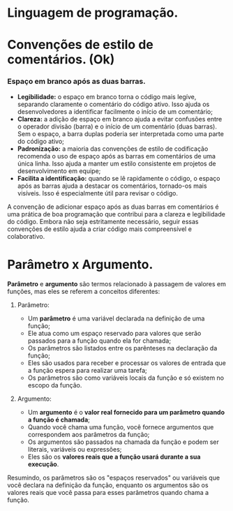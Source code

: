 # Linguagem de programação.

# Convenções de estilo de comentários. (Ok)

### Espaço em branco após as duas barras.

- **Legibilidade:** o espaço em branco torna o código mais legíve, separando claramente o comentário do código ativo. Isso ajuda os desenvolvedores a identificar facilmente o início de um comentário;
- **Clareza:** a adição de espaço em branco ajuda a evitar confusões entre o operador divisão (barra) e o início de um comentário (duas barras). Sem o espaço, a barra duplas poderia ser interpretada como uma parte do código ativo;
- **Padronização:** a maioria das convenções de estilo de codificação recomenda o uso de espaço após as barras em comentários de uma única linha. Isso ajuda a manter um estilo consistente em projetos de desenvolvimento em equipe;
- **Facilita a identificação:** quando se lê rapidamente o código, o espaço após as barras ajuda a destacar os comentários, tornado-os mais visíveis. Isso é especialmente útil para revisar o código.

A convenção de adicionar espaço após as duas barras em comentários é uma prática de boa programação que contribui para a clareza e legibilidade do código. Embora não seja estritamente necessário, seguir essas convenções de estilo ajuda a criar código mais compreensível e colaborativo.

# Parâmetro x Argumento.

**Parâmetro** e **argumento** são termos relacionado à passagem de valores em funções, mas eles se referem a conceitos diferentes:

1. Parâmetro:
    - Um **parâmetro** é uma variável declarada na definição de uma função;
    - Ele atua como um espaço reservado para valores que serão passados para a função quando ela for chamada;
    - Os parâmetros são listados entre os parênteses na declaração da função;
    - Eles são usados para receber e processar os valores de entrada que a função espera para realizar uma tarefa;
    - Os parâmetros são como variáveis locais da função e só existem no escopo da função.

2. Argumento:
    - Um **argumento** é o **valor real fornecido para um parâmetro quando a função é chamada**;
    - Quando você chama uma função, você fornece argumentos que correspondem aos parâmetros da função;
    - Os argumentos são passados na chamada da função e podem ser literais, variáveis ou expressões;
    - Eles são os **valores reais que a função usará durante a sua execução**.

Resumindo, os parâmetros são os "espaços reservados" ou variáveis que você declara na definição da função, enquanto os argumentos são os valores reais que você passa para esses parâmetros quando chama a função.